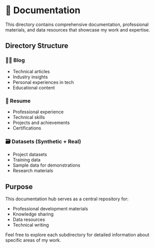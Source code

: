 # 📓 Documentation

This directory contains comprehensive documentation, professional materials, and data resources that showcase my work and expertise.

## Directory Structure

### ✍🏾 Blog

- Technical articles
- Industry insights
- Personal experiences in tech
- Educational content

### 📜 Resume

- Professional experience
- Technical skills
- Projects and achievements
- Certifications

### 🗃️ Datasets (Synthetic + Real)

- Project datasets
- Training data
- Sample data for demonstrations
- Research materials

## Purpose

This documentation hub serves as a central repository for:

- Professional development materials
- Knowledge sharing
- Data resources
- Technical writing

Feel free to explore each subdirectory for detailed information about specific areas of my work.
